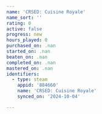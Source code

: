 ```yaml
---
name: 'CRSED: Cuisine Royale'
name_sort: ''
rating: 0
active: false
progress: new
hours_played: 0
purchased_on: .nan
started_on: .nan
beaten_on: .nan
completed_on: .nan
mastered_on: .nan
identifiers:
  - type: steam
    appid: '884660'
    name: 'CRSED: Cuisine Royale'
    synced_on: '2024-10-04'

---
```

